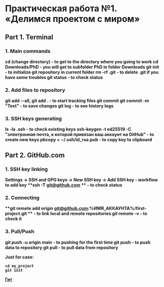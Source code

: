 # Практическая работа №1. «Делимся проектом с миром»

## Part 1. Terminal

### 1. Main commands<b>
**cd** (**c**hange **d**irectory) - to get to the directory where you going to work <b>
	cd Downloads/PhD - you will get to subfolder PhD in folder Downloads <b>
**git init** - to initialize git repository in current folder<b>
**rm -rf .git** - to delete .git if you have some troubles<b>
**git status** - to check status<b>

### 2. Add files to repository<b>
**git add --all**, **git add .** - to start tracking files<b>
**git commit**<b>
**git commit -m "Text"** - to save changes<b>
**git log** - to see history logs<b>
	
### 3. SSH keys generating <b>
**ls -la .ssh** - to check existing keys<b>
**ssh-keygen -t ed25519 -C "электронная почта, к которой привязан ваш аккаунт на GitHub"** - to create new keys<b>
**pbcopy < ~/.ssh/id_rsa.pub** - to copy key to clipboard

## Part 2. GitHub.com

### 1. SSH key linking<b>
**Settings -> SSH and GPG keys -> New SSH key -> Add SSH key** - workflow to add key<b>
**ssh -T git@github.com ** - to check status<b>
### 2. Connecting
**git remote add origin git@github.com:%ИМЯ_АККАУНТА%/first-project.git ** - to link local and remote repositories <b>
**git remote -v** - to check it<b>
### 3. Pull/Push
**git push -u origin main** - to pushing for the first time<b>
**git push** - to push data to repository<b>
**git pull** - to pull data from repository<b>



**Just for case:**
```mkdir my_project
cd my_project
git init
```

[Гит](https://www.github.com "GitHub")